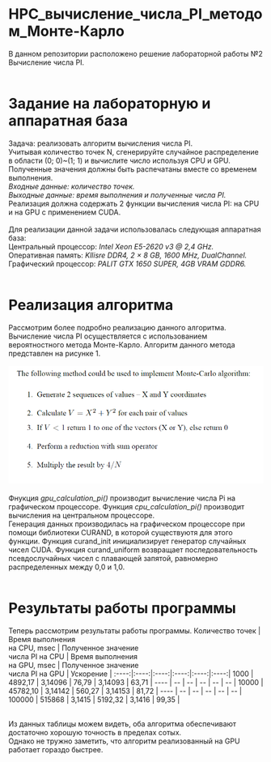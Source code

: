 # HPC_вычисление_числа_PI_методом_Монте-Карло
В данном репозитории расположено решение лабораторной работы №2 Вычисление числа PI.<br><br>
# Задание на лабораторную и аппаратная база
Задача: реализовать алгоритм вычисления числа PI.<br>
Учитывая количество точек N, сгенерируйте случайное распределение в области (0; 0)~(1; 1) и вычислите число используя CPU и GPU.
Полученные значения должны быть распечатаны вместе со временем выполнения.<br>
_Входные данные: количество точек.<br>
Выходные данные: время выполнения и полученные числа PI._<br>
Реализация должна содержать 2 функции вычисления числа PI: на CPU и на GPU с применением CUDA.<br><br>
Для реализации данной задачи использовалась следующая аппаратная база:<br>
Центральный процессор: _Intel Xeon E5-2620 v3 @ 2,4 GHz._<br>
Оперативная память: _Kllisre DDR4, 2 × 8 GB, 1600 MHz, DualChannel._<br>
Графический процессор: _PALIT GTX 1650 SUPER, 4GB VRAM GDDR6._<br><br>
# Реализация алгоритма
Рассмотрим более подробно реализацию данного алгоритма. <br>
Вычисление числа PI осуществляется с использованием вероятностного метода Монте-Карло. Алгоритм данного метода представлен на рисунке 1.<br><br>
![Screenshot](screenshot.png)<br><br>
Фнукция _gpu_calculation_pi()_ производит вычисление числа Pi на графическом процессоре. Функция _cpu_calculation_pi()_ производит вычисления на центральном процессоре.<br>
Генерация данных производилась на графическом процессоре при помощи библиотеки CURAND, в которой существуютя для этого функции. Функция curand_init инициализирует генератор случайных чисел CUDA. Функция curand_uniform возвращает последовательность псевдослучайных чисел с плавающей запятой, равномерно распределенных между 0,0 и 1,0.<br><br>
# Результаты работы программы
Теперь рассмотрим результаты работы программы.
Количество точек | Время выполнения<br>на CPU, msec | Полученное значение<br>числа PI на CPU | Время выполнения<br>на GPU, msec |  Полученное значение<br>числа PI на GPU | Ускорение | 
:----:|:----:|:----:|:----:|:----:|:----:|
  1000  | 4892,17 | 3,14096 | 76,79 | 3,14093 | 63,71 | 
  ----  | -- | -- | -- | -- | -- | 
 10000  | 45782,10 | 3,14142 | 560,27 | 3,14153 | 81,72 | 
  ----  | -- | -- | -- | -- | -- | 
 100000 | 515868 | 3,1415 | 5192,32 | 3,1416 | 99,35 | 

<br>
Из данных таблицы можем видеть, оба алгоритма обеспечивают достаточно хорошую точность в пределах сотых. <br>
Однако не тружно заметить, что алгоритм реализованный на GPU работает гораздо быстрее.
